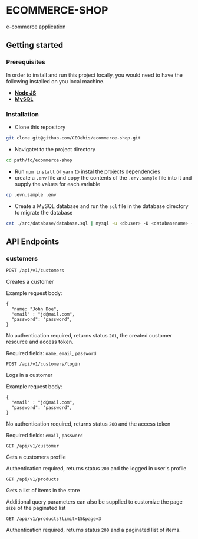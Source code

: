 # ECOMMERCE-SHOP

e-commerce application

## Getting started

### Prerequisites

In order to install and run this project locally, you would need to have the following installed on you local machine.
- [**Node JS**](https://nodejs.org/en/)
- [**MySQL**](https://www.mysql.com/downloads/)

### Installation

- Clone this repository

```sh
git clone git@github.com/CEOehis/ecommerce-shop.git
```

- Navigatet to the project directory

```sh
cd path/to/ecommerce-shop

```

- Run `npm install` or `yarn` to instal the projects dependencies
- create a `.env` file and copy the contents of the `.env.sample` file into it and supply the values for each variable

```sh
cp .evn.sample .env
```

- Create a MySQL database and run the `sql` file in the database directory to migrate the database

```sh
cat ./src/database/database.sql | mysql -u <dbuser> -D <databasename> -p
```

## API Endpoints

### customers
`POST /api/v1/customers`

Creates a customer

Example request body:

```source-json
{
  "name: "John Doe",
  "email" : "jd@mail.com",
  "password": "password",
}
```

No authentication required, returns status `201`, the created customer resource and access token.

Required fields: `name`, `email`, `password`

`POST /api/v1/customers/login`

Logs in a customer

Example request body:

```source-json
{
  "email" : "jd@mail.com",
  "password": "password",
}
```

No authentication required, returns status `200` and the access token

Required fields: `email`, `password`

`GET /api/v1/customer`

Gets a customers profile

Authentication required, returns status `200` and the logged in user's profile

`GET /api/v1/products`

Gets a list of items in the store

Additional query parameters can also be supplied to customize the page size of the paginated list

`GET /api/v1/products?limit=15&page=3`

Authentication required, returns status `200` and a paginated list of items.